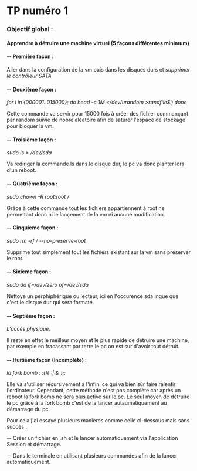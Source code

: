 # TP numéro 1

### **Objectif global** : 
#### Apprendre à détruire une machine virtuel (5 façons différentes minimum)

#### **-- Première façon** :

Aller dans la configuration de la vm puis dans les disques durs et *supprimer le contrôleur SATA*

#### **-- Deuxième façon** :

*for i in {000001..015000}; do head -c 1M </dev/urandom >randfile$i; done*

Cette commande va servir pour 15000 fois à créer des fichier commançant par random suivie de nobre aléatoire afin de saturer l'espace de stockage pour bloquer la vm.

#### **-- Troisième façon** :

*sudo ls > /dev/sda*

Va rediriger la commande ls dans le disque dur, le pc va donc planter lors d'un reboot.

#### **-- Quatrième façon** : 


*sudo chown -R root:root /*

Grâce à cette commande tout les fichiers appartiennent à root ne permettant donc ni le lançement de la vm ni aucune modification.

#### **-- Cinquième façon** : 

*sudo rm -rf / --no-preserve-root*

Supprime tout simplement tout les fichiers existant sur la vm sans preserver le root.

#### **-- Sixième façon** :

*sudo dd if=/dev/zero of=/dev/sda*

Nettoye un perphiphérique ou lecteur, ici en l'occurence sda inque que c'est le disque dur qui sera formaté.

#### **-- Septième façon** :

*L'accès physique.*

Il reste en effet le meilleur moyen et le plus rapide de détruire une machine, par exemple en fracassant par terre le pc on est sur d'avoir tout détruit.

#### **-- Huitième façon (Incomplète)** :

*la fork bomb : 
:(){ :|:& };:*

Elle va s'utiliser récursivement à l'infini ce qui va bien sûr faire ralentir l'ordinateur. Cependant, cette méthode n'est pas complète car après un reboot la fork bomb ne sera plus active sur le pc. Le seul moyen de détruire le pc grâce à la fork bomb c'est de la lancer autaumatiquement au démarrage du pc. 

Pour cela j'ai essayé plusieurs manières comme celle ci-dessous mais sans succès : 

-- Créer un fichier en .sh et le lancer automatiquement via l'application Session et démarrage.

-- Dans le terminale en utilisant plusieurs commandes afin de la lancer automatiquement.